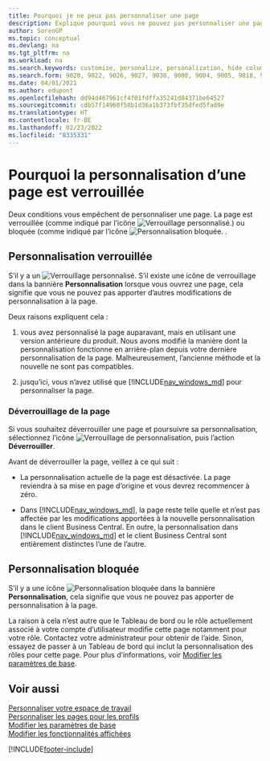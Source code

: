 ```yaml
---
title: Pourquoi je ne peux pas personnaliser une page
description: Explique pourquoi vous ne pouvez pas personnaliser une page et ce que vous pouvez faire pour la déverrouiller et pouvoir ainsi la personnaliser.
author: SorenGP
ms.topic: conceptual
ms.devlang: na
ms.tgt_pltfrm: na
ms.workload: na
ms.search.keywords: customize, personalize, personalization, hide columns, remove fields, move fields
ms.search.form: 9020, 9022, 9026, 9027, 9030, 9000, 9004, 9005, 9018, 9006, 9007, 9010, 9016, 9017
ms.date: 04/01/2021
ms.author: edupont
ms.openlocfilehash: dd94d467961cf4f01fdffa35241d84371be64527
ms.sourcegitcommit: cdb57f14960f58b1d36a1b373fbf35dfed5fad9e
ms.translationtype: HT
ms.contentlocale: fr-BE
ms.lasthandoff: 02/23/2022
ms.locfileid: "8335331"
---
```

# <a name="why-a-page-is-locked-from-personalization"></a>Pourquoi la personnalisation d’une page est verrouillée

Deux conditions vous empêchent de personnaliser une page. La page est verrouillée (comme indiqué par l’icône ![Verrouillage personnalisé.](media/personalization-lock-icon.png "Verrouillage de personnalisation")) ou bloquée (comme indiqué par l’icône ![Personnalisation bloquée.](media/personalization-blocked-icon.png "Personnalisation bloquée") .

## <a name="locked-from-personalizing"></a>Personnalisation verrouillée

S’il y a un ![Verrouillage personnalisé.](media/personalization-lock-icon.png "Verrouillage de personnalisation") S’il existe une icône de verrouillage dans la bannière **Personnalisation** lorsque vous ouvrez une page, cela signifie que vous ne pouvez pas apporter d’autres modifications de personnalisation à la page.

<!-- This is because we changed the way personalization works behind the scenes since the last time that you personalized the page. Unfortunately, the old way and new of doing things do not work together.

The page currently includes the last personalization changes that you made. If you want to continue personalizing the page, then you can choose the lock icon and then **Unlock**. Just be aware that if you choose to unlock the page, the current personalization of the page will be cleared, and you will have to start from scratch.
-->

Deux raisons expliquent cela :

1. vous avez personnalisé la page auparavant, mais en utilisant une version antérieure du produit. Nous avons modifié la manière dont la personnalisation fonctionne en arrière-plan depuis votre dernière personnalisation de la page. Malheureusement, l’ancienne méthode et la nouvelle ne sont pas compatibles.

2. jusqu’ici, vous n’avez utilisé que [!INCLUDE[nav_windows_md](includes/nav_windows_md.md)] pour personnaliser la page.

### <a name="unlocking-the-page"></a>Déverrouillage de la page

Si vous souhaitez déverrouiller une page et poursuivre sa personnalisation, sélectionnez l’icône ![Verrouillage de personnalisation](media/personalization-lock-icon.png "Verrouillage de personnalisation"), puis l’action **Déverrouiller**.  

Avant de déverrouiller la page, veillez à ce qui suit :

- La personnalisation actuelle de la page est désactivée. La page reviendra à sa mise en page d’origine et vous devrez recommencer à zéro.

- Dans [!INCLUDE[nav_windows_md](includes/nav_windows_md.md)], la page reste telle quelle et n’est pas affectée par les modifications apportées à la nouvelle personnalisation dans le client Business Central. En outre, la personnalisation dans [!INCLUDE[nav_windows_md](includes/nav_windows_md.md)] et le client Business Central sont entièrement distinctes l’une de l’autre.

## <a name="blocked-from-personalizing"></a>Personnalisation bloquée

S’il y a une icône ![Personnalisation bloquée](media/personalization-blocked-icon.png "Personnalisation bloquée") dans la bannière **Personnalisation**, cela signifie que vous ne pouvez pas apporter de personnalisation à la page.

<!-- Only text is translated, so removing this image for non-English UX reasons.  ![Personalize blocked.](media/personalization-blocked.png "Personalize lock") -->

La raison à cela n’est autre que le Tableau de bord ou le rôle actuellement associé à votre compte d’utilisateur modifie cette page notamment pour votre rôle. Contactez votre administrateur pour obtenir de l’aide. Sinon, essayez de passer à un Tableau de bord qui inclut la personnalisation des rôles pour cette page. Pour plus d’informations, voir [Modifier les paramètres de base](ui-change-basic-settings.md).

## <a name="see-also"></a>Voir aussi
[Personnaliser votre espace de travail](ui-personalization-user.md)  
[Personnaliser les pages pour les profils](ui-personalization-manage.md)  
[Modifier les paramètres de base](ui-change-basic-settings.md)  
[Modifier les fonctionnalités affichées](ui-experiences.md)  


[!INCLUDE[footer-include](includes/footer-banner.md)]

